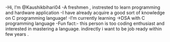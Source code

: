 -Hi, I’m @Kaushikbihari04
-A freshmen , instrested to learn programming and hardware application 
-I have already acquire a good sort of knowledge on C programming language! 
-I’m currently learning ->DSA with C programming language 
-Fun fact:- this person is too coding enthusiast and interested in mastering a language. indirectly i want to be job ready within few years .
